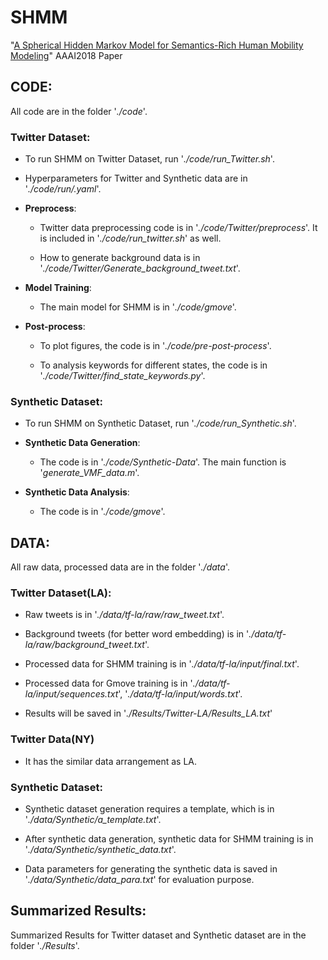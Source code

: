 # SHMM
"[A Spherical Hidden Markov Model for Semantics-Rich Human Mobility Modeling](http://chaozhang.org/files/papers/aaai18b.pdf)" AAAI2018 Paper

## CODE:
All code are in the folder '*./code*'.

### Twitter Dataset: 
  - To run SHMM on Twitter Dataset, run '*./code/run_Twitter.sh*'.

  - Hyperparameters for Twitter and Synthetic data are in '*./code/run/.yaml*'.

  - **Preprocess**:

    - Twitter data preprocessing code is in '*./code/Twitter/preprocess*'. It is included in '*./code/run_twitter.sh*' as well. 

    - How to generate background data is in '*./code/Twitter/Generate_background_tweet.txt*'.

  - **Model Training**:

    - The main model for SHMM is in '*./code/gmove*'. 

  - **Post-process**:
    - To plot figures, the code is in '*./code/pre-post-process*'.

    - To analysis keywords for different states, the code is in '*./code/Twitter/find_state_keywords.py*'.

### Synthetic Dataset:

  - To run SHMM on Synthetic Dataset, run '*./code/run_Synthetic.sh*'.

  - **Synthetic Data Generation**:
    - The code is in '*./code/Synthetic-Data*'. The main function is '*generate_VMF_data.m*'.

  - **Synthetic Data Analysis**:
    - The code is in '*./code/gmove*'.


## DATA:
All raw data, processed data are in the folder '*./data*'.

### Twitter Dataset(LA):

- Raw tweets is in '*./data/tf-la/raw/raw_tweet.txt*'. 

- Background tweets (for better word embedding) is in '*./data/tf-la/raw/background_tweet.txt*'.

- Processed data for SHMM training is in '*./data/tf-la/input/final.txt*'.

- Processed data for Gmove training is in '*./data/tf-la/input/sequences.txt*', '*./data/tf-la/input/words.txt*'.

- Results will be saved in '*./Results/Twitter-LA/Results_LA.txt*'


### Twitter Data(NY) 
- It has the similar data arrangement as LA. 


### Synthetic Dataset:

- Synthetic dataset generation requires a template, which is in '*./data/Synthetic/a_template.txt*'.

- After synthetic data generation, synthetic data for SHMM training is in '*./data/Synthetic/synthetic_data.txt*'.

- Data parameters for generating the synthetic data is saved in '*./data/Synthetic/data_para.txt*' for evaluation purpose. 


## Summarized Results:
Summarized Results for Twitter dataset and Synthetic dataset are in the folder '*./Results*'.